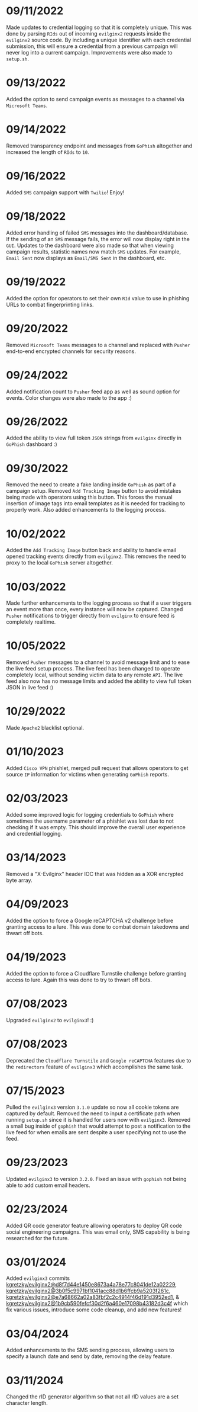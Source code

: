 # 09/11/2022

Made updates to credential logging so that it is completely unique. This was done by parsing `RIds` out of incoming `evilginx2` requests inside the `evilginx2` source code. By including a unique identifier with each credential submission, this will ensure a credential from a previous campaign will never log into a current campaign. Improvements were also made to `setup.sh`.

# 09/13/2022

Added the option to send campaign events as messages to a channel via `Microsoft Teams`.

# 09/14/2022

Removed transparency endpoint and messages from `GoPhish` altogether and increased the length of `RIds` to `10`.

# 09/16/2022

Added `SMS` campaign support with `Twilio`! Enjoy!

# 09/18/2022

Added error handling of failed `SMS` messages into the dashboard/database. If the sending of an `SMS` message fails, the error will now display right in the `GUI`. Updates to the dashboard were also made so that when viewing campaign results, statistic names now match `SMS` updates. For example, `Email Sent` now displays as `Email/SMS Sent` in the dashboard, etc.

# 09/19/2022

Added the option for operators to set their own `RId` value to use in phishing URLs to combat fingerprinting links.

# 09/20/2022

Removed `Microsoft Teams` messages to a channel and replaced with `Pusher` end-to-end encrypted channels for security reasons.

# 09/24/2022

Added notification count to `Pusher` feed app as well as sound option for events. Color changes were also made to the app :)

# 09/26/2022

Added the ability to view full token `JSON` strings from `evilginx` directly in `GoPhish` dashboard :)

# 09/30/2022

Removed the need to create a fake landing inside `GoPhish` as part of a campaign setup. Removed `Add Tracking Image` button to avoid mistakes being made with operators using this button. This forces the manual insertion of image tags into email templates as it is needed for tracking to properly work. Also added enhancements to the logging process.

# 10/02/2022

Added the `Add Tracking Image` button back and ability to handle email opened tracking events directly from `evilginx2`. This removes the need to proxy to the local `GoPhish` server altogether.

# 10/03/2022

Made further enhancements to the logging process so that if a user triggers an event more than once, every instance will now be captured. Changed `Pusher` notifications to trigger directly from `evilginx` to ensure feed is completely realtime.

# 10/05/2022

Removed `Pusher` messages to a channel to avoid message limit and to ease the live feed setup process. The live feed has been changed to operate completely local, without sending victim data to any remote `API`. The live feed also now has no message limits and added the ability to view full token JSON in live feed :)

# 10/29/2022

Made `Apache2` blacklist optional.

# 01/10/2023

Added `Cisco VPN` phishlet, merged pull request that allows operators to get source `IP` information for victims when generating `GoPhish` reports.

# 02/03/2023

Added some improved logic for logging credentials to `GoPhish` where sometimes the username parameter of a phishlet was lost due to not checking if it was empty. This should improve the overall user experience and credential logging.

# 03/14/2023

Removed a "X-Evilginx" header IOC that was hidden as a XOR encrypted byte array.

# 04/09/2023

Added the option to force a Google reCAPTCHA v2 challenge before granting access to a lure. This was done to combat domain takedowns and thwart off bots.

# 04/19/2023

Added the option to force a Cloudflare Turnstile challenge before granting access to lure. Again this was done to try to thwart off bots.

# 07/08/2023

Upgraded `evilginx2` to `evilginx3`! :)

# 07/08/2023

Deprecated the `Cloudflare Turnstile` and `Google reCAPTCHA` features due to the `redirectors` feature of `evilginx3` which accomplishes the same task.

# 07/15/2023

Pulled the `evilginx3` version `3.1.0` update so now all cookie tokens are captured by default. Removed the need to input a certificate path when running `setup.sh` since it is handled for users now with `evilginx3`. Removed a small bug inside of `gophish` that would attempt to post a notification to the live feed for when emails are sent despite a user specifying not to use the feed.

# 09/23/2023

Updated `evilginx3` to version `3.2.0`. Fixed an issue with `gophish` not being able to add custom email headers.

# 02/23/2024

Added QR code generator feature allowing operators to deploy QR code social engineering campaigns. This was email only, SMS capability is being researched for the future.

# 03/01/2024

Added `evilginx3` commits [kgretzky/evilginx2@d8f7d44e1450e8673a4a78e77c8041de12a02229](https://github.com/kgretzky/evilginx2/commit/d8f7d44e1450e8673a4a78e77c8041de12a02229), [kgretzky/evilginx2@3b0f5c9971bf1041acc88d1b6ffcb9a5203f261c](https://github.com/kgretzky/evilginx2/commit/3b0f5c9971bf1041acc88d1b6ffcb9a5203f261c), [kgretzky/evilginx2@e7a68662a02a83fbf2c2c4914f46d191d3952ed1](https://github.com/kgretzky/evilginx2/commit/e7a68662a02a83fbf2c2c4914f46d191d3952ed1), & [kgretzky/evilginx2@1b9cb590fefcf30d2f6a460e17098b43182d3c4f](https://github.com/kgretzky/evilginx2/commit/1b9cb590fefcf30d2f6a460e17098b43182d3c4f) which fix various issues, introduce some code cleanup, and add new features!

# 03/04/2024

Added enhancements to the SMS sending process, allowing users to specify a launch date and send by date, removing the delay feature.

# 03/11/2024

Changed the rID generator algorithm so that not all rID values are a set character length.